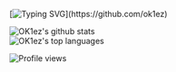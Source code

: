[![Typing SVG](https://readme-typing-svg.herokuapp.com?font=Fira+Code&weight=700&pause=1000&color=ED3F84&width=435&lines=Hey%2C+I'm+OK1ez!)](https://github.com/ok1ez)

![OK1ez's github stats](https://github-readme-stats.vercel.app/api?username=ok1ez&count_private=true&include_all_commits=true&theme=radical&hide_border=true)
  </BR>
![OK1ez's top languages](https://github-readme-stats.vercel.app/api/top-langs/?username=ok1ez&layout=compact&langs_count=10&include_orgs=true&theme=radical&hide_border=true)

![Profile views](https://gpvc.arturio.dev/ok1ez)

